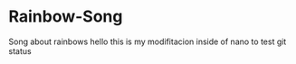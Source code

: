 # Rainbow-Song
Song about rainbows 
hello this is my modifitacion inside of nano to test git status 
